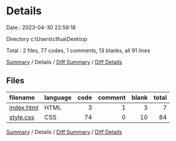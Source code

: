# Details

Date : 2023-04-30 22:59:18

Directory c:\\Users\\ctfua\\Desktop

Total : 2 files,  77 codes, 1 comments, 13 blanks, all 91 lines

[Summary](results.md) / Details / [Diff Summary](diff.md) / [Diff Details](diff-details.md)

## Files
| filename | language | code | comment | blank | total |
| :--- | :--- | ---: | ---: | ---: | ---: |
| [index.html](/index.html) | HTML | 3 | 1 | 3 | 7 |
| [style.css](/style.css) | CSS | 74 | 0 | 10 | 84 |

[Summary](results.md) / Details / [Diff Summary](diff.md) / [Diff Details](diff-details.md)